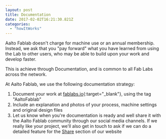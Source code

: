```yaml
---
layout: post
title: Documentation
date: 2017-02-02T16:21:30.821Z
categories:
  - "howItWorks"
---
```


Aalto Fablab doesn't charge for machine use or an annual membership. Instead, we ask that you "pay forward" what you have learned from using the Lab to other users, who may be able to build upon your work and develop faster.

This is achieve through Documentation, and is common to all Fab Labs across the network.

At Aalto Fablab, we use the following documentation strategy:

1. Document your work at [fablabs.io](http://www.fablabs.io/projects){:target="_blank"}, using the tag <span class="bold">"AaltoFablab"</span>
2. Include an explanation and photos of your process, machine settings and original design files
3. Let us know when you're documentation is ready and well share it with the Aalto Fablab community through our social media channels. If we really like your project, we'll also get in touch to ask if we can do a detailed feature for the [Share](../share) section of our website
